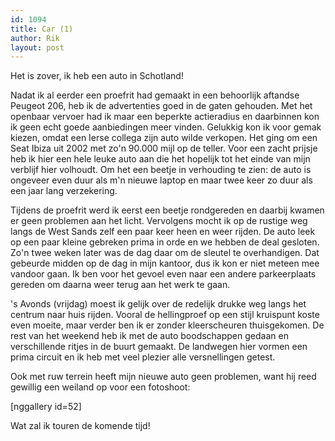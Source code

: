```yaml
---
id: 1094
title: Car (1)
author: Rik
layout: post
---
```

Het is zover, ik heb een auto in Schotland!

Nadat ik al eerder een proefrit had gemaakt in een behoorlijk aftandse Peugeot 206, heb ik de advertenties goed in de gaten gehouden. Met het openbaar vervoer had ik maar een beperkte actieradius en daarbinnen kon ik geen echt goede aanbiedingen meer vinden. Gelukkig kon ik voor gemak kiezen, omdat een Ierse collega zijn auto wilde verkopen. Het ging om een Seat Ibiza uit 2002 met zo'n 90.000 mijl op de teller. Voor een zacht prijsje heb ik hier een hele leuke auto aan die het hopelijk tot het einde van mijn verblijf hier volhoudt. Om het een beetje in verhouding te zien: de auto is ongeveer even duur als m'n nieuwe laptop en maar twee keer zo duur als een jaar lang verzekering.

Tijdens de proefrit werd ik eerst een beetje rondgereden en daarbij kwamen er geen problemen aan het licht. Vervolgens mocht ik op de rustige weg langs de West Sands zelf een paar keer heen en weer rijden. De auto leek op een paar kleine gebreken prima in orde en we hebben de deal gesloten. Zo'n twee weken later was de dag daar om de sleutel te overhandigen. Dat gebeurde midden op de dag in mijn kantoor, dus ik kon er niet meteen mee vandoor gaan. Ik ben voor het gevoel even naar een andere parkeerplaats gereden om daarna weer terug aan het werk te gaan.

's Avonds (vrijdag) moest ik gelijk over de redelijk drukke weg langs het centrum naar huis rijden. Vooral de hellingproef op een stijl kruispunt koste even moeite, maar verder ben ik er zonder kleerscheuren thuisgekomen. De rest van het weekend heb ik met de auto boodschappen gedaan en verschillende ritjes in de buurt gemaakt. De landwegen hier vormen een prima circuit en ik heb met veel plezier alle versnellingen getest.

Ook met ruw terrein heeft mijn nieuwe auto geen problemen, want hij reed gewillig een weiland op voor een fotoshoot:

[nggallery id=52]

Wat zal ik touren de komende tijd!